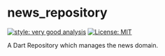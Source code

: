 # news_repository

[![style: very good analysis][very_good_analysis_badge]][very_good_analysis_link]
[![License: MIT][license_badge]][license_link]

A Dart Repository which manages the news domain.

[license_badge]: https://img.shields.io/badge/license-MIT-blue.svg
[license_link]: https://opensource.org/licenses/MIT
[very_good_analysis_badge]: https://img.shields.io/badge/style-very_good_analysis-B22C89.svg
[very_good_analysis_link]: https://pub.dev/packages/very_good_analysis